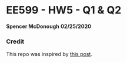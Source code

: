 # EE599 - HW5 - Q1 & Q2
**Spencer McDonough**
**02/25/2020**

### Credit

This repo was inspired by [this post](https://github.com/ourarash/cpp-template).
